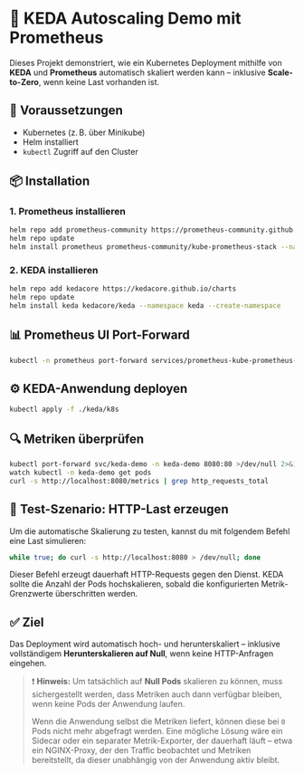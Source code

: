 # 🚀 KEDA Autoscaling Demo mit Prometheus

Dieses Projekt demonstriert, wie ein Kubernetes Deployment mithilfe von **KEDA** und **Prometheus** automatisch skaliert werden kann – inklusive **Scale-to-Zero**, wenn keine Last vorhanden ist.

## 🔧 Voraussetzungen

- Kubernetes (z. B. über Minikube)
- Helm installiert
- `kubectl` Zugriff auf den Cluster

## 📦 Installation

### 1. Prometheus installieren

```bash
helm repo add prometheus-community https://prometheus-community.github.io/helm-charts
helm repo update
helm install prometheus prometheus-community/kube-prometheus-stack --namespace prometheus --create-namespace
```

### 2. KEDA installieren

```bash
helm repo add kedacore https://kedacore.github.io/charts
helm repo update
helm install keda kedacore/keda --namespace keda --create-namespace
```

## 📊 Prometheus UI Port-Forward

```bash
kubectl -n prometheus port-forward services/prometheus-kube-prometheus-prometheus 9090:9090  >/dev/null 2>&1 &
```

## ⚙️ KEDA-Anwendung deployen

```bash
kubectl apply -f ./keda/k8s
```

## 🔍 Metriken überprüfen

```bash
kubectl port-forward svc/keda-demo -n keda-demo 8080:80 >/dev/null 2>&1 &
watch kubectl -n keda-demo get pods 
curl -s http://localhost:8080/metrics | grep http_requests_total
```

## 🧪 Test-Szenario: HTTP-Last erzeugen

Um die automatische Skalierung zu testen, kannst du mit folgendem Befehl eine Last simulieren:

```bash
while true; do curl -s http://localhost:8080 > /dev/null; done
```

Dieser Befehl erzeugt dauerhaft HTTP-Requests gegen den Dienst. KEDA sollte die Anzahl der Pods hochskalieren, sobald die konfigurierten Metrik-Grenzwerte überschritten werden.

## ✅ Ziel
Das Deployment wird automatisch hoch- und herunterskaliert – inklusive vollständigem **Herunterskalieren auf Null**, wenn keine HTTP-Anfragen eingehen.

> ❗ **Hinweis:** Um tatsächlich auf **Null Pods** skalieren zu können, muss sichergestellt werden, dass Metriken auch dann verfügbar bleiben, wenn keine Pods der Anwendung laufen. 
> 
> Wenn die Anwendung selbst die Metriken liefert, können diese bei `0` Pods nicht mehr abgefragt werden. Eine mögliche Lösung wäre ein Sidecar oder ein separater Metrik-Exporter, der dauerhaft läuft – etwa ein NGINX-Proxy, der den Traffic beobachtet und Metriken bereitstellt, da dieser unabhängig von der Anwendung aktiv bleibt.